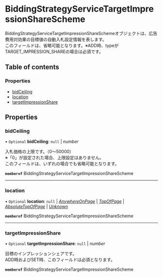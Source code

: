# BiddingStrategyServiceTargetImpressionShareScheme


<div lang=\"ja\">BiddingStrategyServiceTargetImpressionShareSchemeオブジェクトは、広告費用対効果の目標値の自動入札設定情報を表します。<br> このフィールドは、省略可能となります。※ADD時、typeがTARGET_IMPRESSION_SHAREの場合は必須です。</div> 

## Table of contents

### Properties

- [bidCeiling](biddingstrategyservicetargetimpressionsharescheme.md#bidceiling)
- [location](biddingstrategyservicetargetimpressionsharescheme.md#location)
- [targetImpressionShare](biddingstrategyservicetargetimpressionsharescheme.md#targetimpressionshare)

## Properties

### bidCeiling

• `Optional` **bidCeiling**: ``null`` \| *number*

<div lang=\"ja\">入札価格の上限です。（0〜50000）<br> ※「0」が設定された場合、上限設定はありません。<br> このフィールドは、いずれの場合でも省略可能となります。</div> 

**`memberof`** BiddingStrategyServiceTargetImpressionShareScheme

___

### location

• `Optional` **location**: ``null`` \| [*AnywhereOnPage*](./enums/biddingstrategyservicetargetimpressionsharelocation.md#anywhereonpage) \| [*TopOfPage*](./enums/biddingstrategyservicetargetimpressionsharelocation.md#topofpage) \| [*AbsoluteTopOfPage*](./enums/biddingstrategyservicetargetimpressionsharelocation.md#absolutetopofpage) \| [*Unknown*](./enums/biddingstrategyservicetargetimpressionsharelocation.md#unknown)

**`memberof`** BiddingStrategyServiceTargetImpressionShareScheme

___

### targetImpressionShare

• `Optional` **targetImpressionShare**: ``null`` \| *number*

<div lang=\"ja\">目標のインプレッションシェアです。<br> ADD時およびSET時、このフィールドは必須となります。</div> 

**`memberof`** BiddingStrategyServiceTargetImpressionShareScheme
